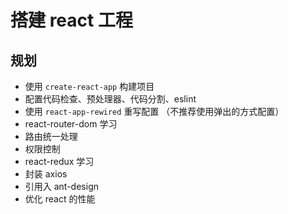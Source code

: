 # 搭建 react 工程

## 规划
- 使用 `create-react-app` 构建项目
- 配置代码检查、预处理器、代码分割、eslint
- 使用 `react-app-rewired` 重写配置 （不推荐使用弹出的方式配置）
- react-router-dom 学习
- 路由统一处理
- 权限控制
- react-redux 学习
- 封装 axios
- 引用入 ant-design
- 优化 react 的性能
